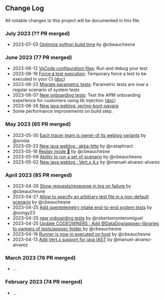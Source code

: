 ## Change Log

All notable changes to this project will be documented in this file.


### July 2023 (?? PR merged)

* 2023-07-03 [Optimize python build time](https://github.com/DataDog/system-tests/pull/1331) by @cbeauchesne


### June 2023 (77 PR merged)

* 2023-06-12 [VsCode configuration files](https://github.com/DataDog/system-tests/pull/1244): Run and debug your test
* 2023-06-16 [Force a test execution](https://github.com/DataDog/system-tests/pull/1270): Temporary force a test to be executed in your CI ([doc](https://github.com/DataDog/system-tests/blob/main/docs/execute/force-execute.md))
* 2023-06-22 [Migrate parametric tests](https://github.com/DataDog/system-tests/pull/1279): Parametric tests are now a regular scenario of system tests
* 2023-06-07 [New onboarding tests](https://github.com/DataDog/system-tests/pull/1191): Test the APM onboarding experience for customers using lib injection ([doc](https://github.com/DataDog/system-tests/tree/main/tests/onboarding))
* 2023-06-26 [New java weblog: spring-boot-payara](https://github.com/DataDog/system-tests/pull/1287)
* Some performance improvements on build step. 


### May 2023 (65 PR merged)

* 2023-05-30 [Each tracer team is owner of its weblog variants](https://github.com/DataDog/system-tests/pull/1216) by @smola
* 2023-05-23 [New java weblog : akka-http](https://github.com/DataDog/system-tests/pull/1064) by @cataphract
* 2023-05-16 [Replay mode :tada:](https://github.com/DataDog/system-tests/pull/1169) by @cbeauchesne
* 2023-05-09 [Ability to run a set of scenario](https://github.com/DataDog/system-tests/pull/1133) by @cbeauchesne
* 2023-05-02 [New java weblog : Vert.x 4.x](https://github.com/DataDog/system-tests/pull/1012) by @manuel-alvarez-alvarez


### April 2023 (85 PR merged)

* 2023-04-28 [Show requests/response in log on failure ](https://github.com/DataDog/system-tests/pull/1128) by @cbeauchesne
* 2023-04-27 [Allow to specify an arbitrary test file in a non-default scenario](https://github.com/DataDog/system-tests/pull/1124) by @cbeauchesne
* 2023-04-25 [Add opentelemetry intake end-to-end system tests](https://github.com/DataDog/system-tests/pull/976) by @songy23
* 2023-04-25 [new onboarding tests](https://github.com/DataDog/system-tests/pull/930) by @robertomonteromiguel
* 2023-04-25 [Update CODEOWNERS : Add @DataDog/appsec-libraries to owmers of tests/appsec folder ](https://github.com/DataDog/system-tests/pull/1090) by @cbeauchesne
* 2023-04-19 [Runner is now in executed on host](https://github.com/DataDog/system-tests/pull/958) by @cbeauchesne
* 2023-04-13 [Add Vert.x support for java IAST](https://github.com/DataDog/system-tests/pull/969) by @manuel-alvarez-alvarez

### March 2023 (76 PR merged)

* ...

### February 2023 (74 PR merged)

* ...
